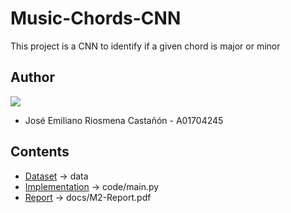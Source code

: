 # Music-Chords-CNN

This project is a CNN to identify if a given chord is major or minor

## Author

<a href="https://github.com/Riosmena/Music-Chords-CNN/graphs/contributors">
  <img src="https://contrib.rocks/image?repo=Riosmena/Music-Chords-CNN"/>
</a>

- José Emiliano Riosmena Castañón - A01704245

## Contents

- [Dataset](data) -> data
- [Implementation](code/main.py) -> code/main.py
- [Report](docs) -> docs/M2-Report.pdf

